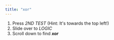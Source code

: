 ```yaml
---
title: "xor"
---
```


1. Press *2ND  TEST* (Hint: It's towards the top left!)
2. Slide over to *LOGIC*
3. Scroll down to find ***xor***
